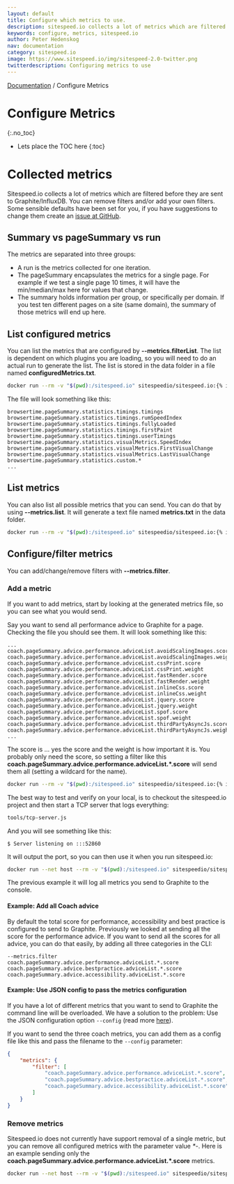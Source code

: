 ```yaml
---
layout: default
title: Configure which metrics to use.
description: sitespeed.io collects a lot of metrics which are filtered before they are sent to Graphite/InfluxDB. You can remove filters and/or add your own filters.
keywords: configure, metrics, sitespeed.io
author: Peter Hedenskog
nav: documentation
category: sitespeed.io
image: https://www.sitespeed.io/img/sitespeed-2.0-twitter.png
twitterdescription: Configuring metrics to use
---
```

[Documentation]({{site.baseurl}}/documentation/sitespeed.io/) / Configure Metrics

# Configure Metrics
{:.no_toc}

* Lets place the TOC here
{:toc}

# Collected metrics
Sitespeed.io collects a lot of metrics which are filtered before they are sent to Graphite/InfluxDB. You can remove
filters and/or add your own filters. Some sensible defaults have been set for you, if you have suggestions to change
them create an [issue at GitHub](https://github.com/sitespeedio/sitespeed.io/issues/new).

## Summary vs pageSummary vs run
The metrics are separated into three groups:

* A run is the metrics collected for one iteration.
* The pageSummary encapsulates the metrics for a single page. For example if we test a single page 10 times, it will have
the min/median/max here for values that change.
* The summary holds information per group, or specifically per domain. If you test ten different pages on a site (same domain), the summary of those metrics will end up here.

## List configured metrics
You can list the metrics that are configured by **\-\-metrics.filterList**. The list is dependent on which plugins you
are loading, so you will need to do an actual run to generate the list. The list is stored in the data folder in a file
named **configuredMetrics.txt**.

~~~bash
docker run --rm -v "$(pwd):/sitespeed.io" sitespeedio/sitespeed.io:{% include version/sitespeed.io.txt %} https://www.sitespeed.io --metrics.filterList
~~~

The file will look something like this:

~~~
browsertime.pageSummary.statistics.timings.timings
browsertime.pageSummary.statistics.timings.rumSpeedIndex
browsertime.pageSummary.statistics.timings.fullyLoaded
browsertime.pageSummary.statistics.timings.firstPaint
browsertime.pageSummary.statistics.timings.userTimings
browsertime.pageSummary.statistics.visualMetrics.SpeedIndex
browsertime.pageSummary.statistics.visualMetrics.FirstVisualChange
browsertime.pageSummary.statistics.visualMetrics.LastVisualChange
browsertime.pageSummary.statistics.custom.*
...
~~~

## List metrics
You can also list all possible metrics that you can send. You can do that by using **\-\-metrics.list**. It will
generate a text file named **metrics.txt** in the data folder.

~~~bash
docker run --rm -v "$(pwd):/sitespeed.io" sitespeedio/sitespeed.io:{% include version/sitespeed.io.txt %} https://www.sitespeed.io --metrics.list
~~~


## Configure/filter metrics
You can add/change/remove filters with **\-\-metrics.filter**.

### Add a metric
If you want to add metrics, start by looking at the generated metrics file, so you can see what you would send.

Say you want to send all performance advice to Graphite for a page. Checking the file you should see them. It will look
something like this:

~~~
...
coach.pageSummary.advice.performance.adviceList.avoidScalingImages.score
coach.pageSummary.advice.performance.adviceList.avoidScalingImages.weight
coach.pageSummary.advice.performance.adviceList.cssPrint.score
coach.pageSummary.advice.performance.adviceList.cssPrint.weight
coach.pageSummary.advice.performance.adviceList.fastRender.score
coach.pageSummary.advice.performance.adviceList.fastRender.weight
coach.pageSummary.advice.performance.adviceList.inlineCss.score
coach.pageSummary.advice.performance.adviceList.inlineCss.weight
coach.pageSummary.advice.performance.adviceList.jquery.score
coach.pageSummary.advice.performance.adviceList.jquery.weight
coach.pageSummary.advice.performance.adviceList.spof.score
coach.pageSummary.advice.performance.adviceList.spof.weight
coach.pageSummary.advice.performance.adviceList.thirdPartyAsyncJs.score
coach.pageSummary.advice.performance.adviceList.thirdPartyAsyncJs.weight
...
~~~

The score is ... yes the score and the weight is how important it is. You probably only need the score, so setting a
filter like this **coach.pageSummary.advice.performance.adviceList.\*.score** will send them all (setting a wildcard for
the name).

~~~bash
docker run --rm -v "$(pwd):/sitespeed.io" sitespeedio/sitespeed.io:{% include version/sitespeed.io.txt %} https://www.sitespeed.io --metrics.filter coach.pageSummary.advice.performance.adviceList.*.score -n 1
~~~

The best way to test and verify on your local, is to checkout the sitespeed.io project and then start a TCP server that
logs everything:

~~~bash
tools/tcp-server.js
~~~

And you will see something like this:

~~~
$ Server listening on :::52860
~~~

It will output the port, so you can then use it when you run sitespeed.io:

~~~bash
docker run --net host --rm -v "$(pwd):/sitespeed.io" sitespeedio/sitespeed.io:{% include version/sitespeed.io.txt %} --metrics.list https://www.sitespeed.io -n 1 --metrics.filter coach.pageSummary.advice.performance.adviceList.*.score --graphite.host 127.0.0.1 --graphite.port 52860
~~~

The previous example it will log all metrics you send to Graphite to the console.

#### Example: Add all Coach advice

By default the total score for performance, accessibility and best practice is configured to send to Graphite.
Previously we looked at sending all the score for the performance advice. If you want to send all the scores for all
advice, you can do that easily, by adding all three categories in the CLI:

~~~shell
--metrics.filter coach.pageSummary.advice.performance.adviceList.*.score coach.pageSummary.advice.bestpractice.adviceList.*.score coach.pageSummary.advice.accessibility.adviceList.*.score
~~~

#### Example: Use JSON config to pass the metrics configuration
If you have a lot of different metrics that you want to send to Graphite the command line will be overloaded. We have a
solution to the problem: Use the JSON configuration option <code>--config</code> (read more
[here]({{site.baseurl}}/documentation/sitespeed.io/configuration/#configuration-as-json)).

If you want to send the three coach metrics, you can add them as a config file like this and pass the filename to the
<code>--config</code> parameter:

~~~json
{
    "metrics": {
        "filter": [
            "coach.pageSummary.advice.performance.adviceList.*.score",
            "coach.pageSummary.advice.bestpractice.adviceList.*.score",
            "coach.pageSummary.advice.accessibility.adviceList.*.score"
        ]
    }
}
~~~

### Remove metrics
Sitespeed.io does not currently have support removal of a single metric, but you can
remove all configured metrics with the parameter value *\*-*. Here is an example sending only the
**coach.pageSummary.advice.performance.adviceList.\*.score** metrics.

~~~bash
docker run --net host --rm -v "$(pwd):/sitespeed.io" sitespeedio/sitespeed.io:{% include version/sitespeed.io.txt %} --metrics.list https://www.sitespeed.io -n 1 --metrics.filter *- coach.pageSummary.advice.performance.adviceList.*.score --graphite.host 127.0.0.1 --graphite.port 52860
~~~